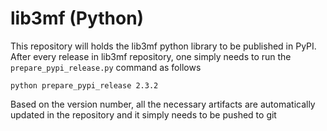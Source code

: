 lib3mf (Python)
=========

This repository will holds the lib3mf python library to be published in PyPI.
After every release in lib3mf repository, one simply needs to run the `prepare_pypi_release.py` command as follows

```shell
python prepare_pypi_release 2.3.2
```

Based on the version number, all the necessary artifacts are automatically updated in the repository and it simply needs to be pushed to git